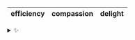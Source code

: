 | efficiency | compassion | delight |
| :--------: | :--------: | :-----: |

<details>
  <summary>✨</summary>
  These words are chosen at random each day. New words will appear here tomorrow morning.
</details>
